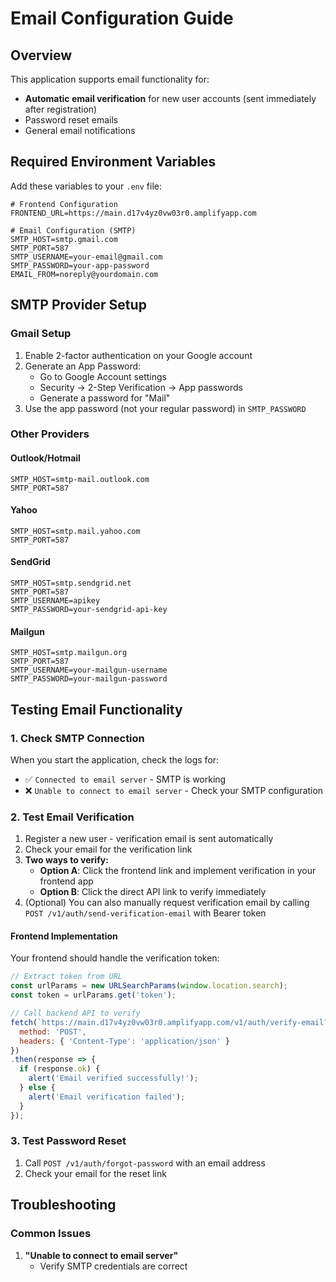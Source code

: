 # Email Configuration Guide

## Overview
This application supports email functionality for:
- **Automatic email verification** for new user accounts (sent immediately after registration)
- Password reset emails
- General email notifications

## Required Environment Variables

Add these variables to your `.env` file:

```env
# Frontend Configuration
FRONTEND_URL=https://main.d17v4yz0vw03r0.amplifyapp.com

# Email Configuration (SMTP)
SMTP_HOST=smtp.gmail.com
SMTP_PORT=587
SMTP_USERNAME=your-email@gmail.com
SMTP_PASSWORD=your-app-password
EMAIL_FROM=noreply@yourdomain.com
```

## SMTP Provider Setup

### Gmail Setup
1. Enable 2-factor authentication on your Google account
2. Generate an App Password:
   - Go to Google Account settings
   - Security → 2-Step Verification → App passwords
   - Generate a password for "Mail"
3. Use the app password (not your regular password) in `SMTP_PASSWORD`

### Other Providers

#### Outlook/Hotmail
```env
SMTP_HOST=smtp-mail.outlook.com
SMTP_PORT=587
```

#### Yahoo
```env
SMTP_HOST=smtp.mail.yahoo.com
SMTP_PORT=587
```

#### SendGrid
```env
SMTP_HOST=smtp.sendgrid.net
SMTP_PORT=587
SMTP_USERNAME=apikey
SMTP_PASSWORD=your-sendgrid-api-key
```

#### Mailgun
```env
SMTP_HOST=smtp.mailgun.org
SMTP_PORT=587
SMTP_USERNAME=your-mailgun-username
SMTP_PASSWORD=your-mailgun-password
```

## Testing Email Functionality

### 1. Check SMTP Connection
When you start the application, check the logs for:
- ✅ `Connected to email server` - SMTP is working
- ❌ `Unable to connect to email server` - Check your SMTP configuration

### 2. Test Email Verification
1. Register a new user - verification email is sent automatically
2. Check your email for the verification link
3. **Two ways to verify:**
   - **Option A**: Click the frontend link and implement verification in your frontend app
   - **Option B**: Click the direct API link to verify immediately
4. (Optional) You can also manually request verification email by calling `POST /v1/auth/send-verification-email` with Bearer token

#### Frontend Implementation
Your frontend should handle the verification token:
```javascript
// Extract token from URL
const urlParams = new URLSearchParams(window.location.search);
const token = urlParams.get('token');

// Call backend API to verify
fetch(`https://main.d17v4yz0vw03r0.amplifyapp.com/v1/auth/verify-email?token=${token}`, {
  method: 'POST',
  headers: { 'Content-Type': 'application/json' }
})
.then(response => {
  if (response.ok) {
    alert('Email verified successfully!');
  } else {
    alert('Email verification failed');
  }
});
```

### 3. Test Password Reset
1. Call `POST /v1/auth/forgot-password` with an email address
2. Check your email for the reset link

## Troubleshooting

### Common Issues

1. **"Unable to connect to email server"**
   - Verify SMTP credentials are correct